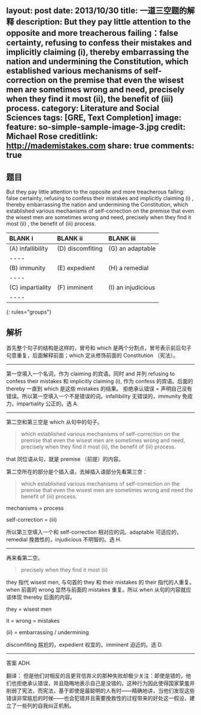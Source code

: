 layout: post
date: 2013/10/30
title: 一道三空题的解释
description: But they pay little attention to the opposite and more treacherous failing：false certainty, refusing to confess their mistakes and implicitly claiming (i), thereby embarrassing the nation and undermining the Constitution, which established various mechanisms of self-correction on the premise that even the wisest men are sometimes wrong and need, precisely when they find it most (ii), the benefit of (iii) process.
category: Literature and Social Sciences
tags: [GRE, Text Completion]
image:
  feature: so-simple-sample-image-3.jpg
  credit: Michael Rose
  creditlink: http://mademistakes.com
share: true
comments: true
---
## 题目

But they pay little attention to the opposite and more treacherous failing: false certainty, refusing to confess their mistakes and implicitly claiming (i) , thereby embarrassing the nation and undermining the Constitution, which established various mechanisms of self-correction on the premise that even the wisest men are sometimes wrong and need, precisely when they find it most (ii) , the benefit of (iii)  process.

|        BLANK i      |      BLANK ii      |      BLANK iii      |
|:--------------------|:-------------------|:--------------------|
| (A) infallibility   | (D) discomfiting   |  (G) an adaptable   |
|----
| (B) immunity        | (E) expedient      |  (H) a remedial     |
|----
| (C) impartiality    | (F) imminent       |  (I) an injudicious |
|----
{: rules="groups"}

<!--more-->

## 解析

首先整个句子的结构是这样的，冒号和 which 是两个分割点，冒号表示前后句子句意重复，后面解释前面；which 定从修饰前面的 Constitution （宪法）。

------

第一空填入一个名词，作为 claiming 的宾语。同时 and 并列 refusing to confess their mistakes 和 implicitly claiming (i), 作为 confess 的宾语。后面的 thereby 一直到 which 是这些 mistakes 的结果。
拒绝承认错误 = 声明自己没有错误。所以第一空填入一个不是错误的词。infallibility 无错误的，immunity 免疫力，impartiality 公正的。选 A.

------

第二空和第三空是 which 从句中的句子。

>which established various mechanisms of self-correction on the premise that even the wisest men are sometimes wrong and need, precisely when they find it most (ii), the benefit of (iii) process.

that 同位语从句，就是 premise （前提）的内容。

第二空所在的部分是个插入语，去掉插入语部分先看第三空：

>which established various mechanisms of self-correction on the premise that even the wisest men are sometimes wrong and need the benefit of (iii) process.

mechanisms = process

self-correction = (iii)

所以第三空填入一个和 self-correction 相对应的词。adaptable 可适应的，remedial 挽救性的，injudicious 不明智的。选 H.

------

再来看第二空。

>precisely when they find it most (ii)

they 指代 wisest men, 与句首的 they 和 their mistakes 的 their 指代的人重复。when 前面的 wrong 显然与前面的 mistakes 重复。所以 when 从句的内容就应该体现 thereby 后面的内容。

they = wisest men

it = wrong = mistakes

(ii) = embarrassing / undermining

discomfiting 尴尬的，expedient 权宜的，imminent 迫近的。选 D.

------

答案 ADH.

翻译：
但是他们对相反的且更背信弃义的那种失败却极少关注：即使是错的，他们也拒绝承认错误，并且隐晦地表示自己是没错的。这种行为因此使得国家蒙羞并削弱了宪法，而宪法，基于即使是最聪明的人有时——精确地讲，当他们发现这些错误非常尴尬的时候——也会犯错并且需要挽救性的过程带来的好处这一假设，建立了一些列的自我纠正机制。
